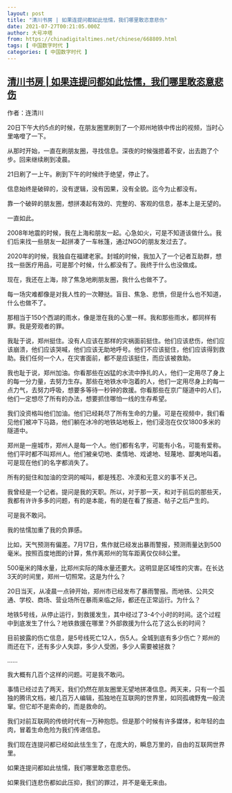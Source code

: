 ```yaml
---
layout: post
title: "清川书房 | 如果连提问都如此怯懦，我们哪里敢恣意悲伤"
date: 2021-07-27T00:21:05.000Z
author: 大号冲塔
from: https://chinadigitaltimes.net/chinese/668809.html
tags: [ 中国数字时代 ]
categories: [ 中国数字时代 ]
---
```

<!--1627345265000-->
[清川书房 | 如果连提问都如此怯懦，我们哪里敢恣意悲伤](https://chinadigitaltimes.net/chinese/668809.html)
------

<div>
<p>作者：连清川</p><p>20日下午大约5点的时候，在朋友圈里刷到了一个郑州地铁中传出的视频，当时心里咯噔了一下。</p><p>从那时开始，一直在刷朋友圈，寻找信息。深夜的时候强摁着不安，出去跑了个步。回来继续刷到凌晨。</p><p>21日刷了一上午。刷到下午的时候终于绝望，停止了。</p><p>信息始终是破碎的，没有逻辑，没有因果，没有全貌。迄今为止都没有。</p><p>靠一个破碎的朋友圈，想拼凑起有效的、完整的、客观的信息，基本上是无望的。</p><p>一直如此。</p><p>2008年地震的时候，我在上海和朋友一起。心急如火，可是不知道该做什么。我们后来找一些朋友一起拼凑了一车帐篷，通过NGO的朋友发过去了。</p><p>2020年的时候，我独自在福建老家。封城的时候，我加入了一个记者互助群，想找一些医疗用品，可是那个时候，什么都没有了。我终于什么也没做成。</p><p>现在，我还在上海，除了焦急地刷朋友圈，我什么也做不了。</p><p>每一场灾难都像是对我人性的一次鞭挞。盲目、焦急、悲愤，但是什么也不知道，什么也做不了。</p><p>那相当于150个西湖的雨水，像是泄在我的心里一样。我和那些雨水，都同样有罪。我是旁观者的罪。</p><p>我耻于说，郑州挺住。没有人应该在那样的灾祸面前挺住。他们应该悲伤，他们应该崩溃，他们应该哭喊，他们应该无助地呼号。他们不应该挺住，他们应该得到救助。我们任何一个人，在灾害面前，都不是应该挺住，而应该被救助。</p><p>我也耻于说，郑州加油。你看那些在凶猛的水流中挣扎的人，他们一定用尽了身上的每一分力量，去努力生存。那些在地铁水中泡着的人，他们一定用尽身上的每一点力气，去努力呼吸，想要多等待一秒钟的救援。你看那些在京广隧道中的人们，他们一定想尽了所有的办法，想要抓住哪怕一线的生存希望。</p><p>我们没资格叫他们加油。他们已经耗尽了所有生命的力量。可是在视频中，我们看见他们被冲下马路，他们躺在冰冷的地铁站地板上，他们浸泡在仅仅1800多米的隧道中。</p><p>郑州是一座城市，郑州人是每一个人。他们都有名字，可能有小名，可能有爱称。他们平时都不叫郑州人。他们被亲切地、柔情地、戏谑地、轻蔑地、鄙夷地叫着。可是现在他们的名字都消失了。</p><p>所有的挺住和加油的空洞的喊叫，都是残忍、冷漠和无意义的事不关己。</p><p>我曾经是一个记者。提问是我的天职。所以，对于那一天，和对于前后的那些天，我都有许许多多的问题，有的是本能，有的是在看了报道、帖子之后产生的。</p><p>可是我不敢问。</p><p>我的怯懦加重了我的负罪感。</p><p>比如，天气预测有偏差。7月17日，焦作就已经发出暴雨警报，预测雨量达到500毫米。按照百度地图的计算，焦作离郑州的驾车距离仅仅88公里。</p><p>500毫米的降水量，比郑州实际的降水量还要大。这明显是区域性的灾害。在长达3天的时间里，郑州一切照常。这是为什么？</p><p>20日当天，从凌晨一点钟开始，郑州市已经发布了暴雨警报。而地铁、公共交通、学校、商场、营业场所在暴雨来临之际，都还在正常运行。为什么？</p><p>地铁5号线，从停止运行，到救援发生，其中经过了3-4个小时的时间。这个过程中到底发生了什么？地铁救援在哪里？外部救援为什么花了这么长的时间？</p><p>目前披露的伤亡信息，是5号线死亡12人，伤5人。全城到底有多少伤亡？郑州的雨还在下，还有多少人失踪，多少人受困，多少人需要被拯救？</p><p>……</p><p>我大概有几百个这样的问题。可是我不敢问。</p><p>事情已经过去了两天，我们仍然在朋友圈里无望地拼凑信息。两天来，只有一个孤独的腾讯文档，被几百万人编辑，孤独地在互联网的世界里，如同孤魂野鬼一般流窜。但它却不是索命的，而是救命的。</p><p>我们对前互联网的传统时代有一万种抱怨。但是那个时候有许多媒体，和年轻的血肉，冒着生命危险为我们传递信息。</p><p>我们现在连提问都已经如此怯生生了，在庞大的，瞬息万里的，自由的互联网世界里。</p><p>如果连提问都如此怯懦，我们哪里敢恣意悲伤。</p><p>如果我们连悲伤都如此压抑，我们的罪过，并不是毫无来由。</p>
</div>
